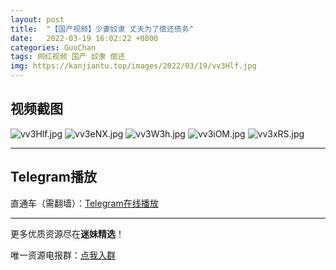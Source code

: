 ```yaml
---
layout: post
title:  "【国产视频】少妻奴隶 丈夫为了偿还债务"
date:   2022-03-19 16:02:22 +0800
categories: GuoChan
tags: 网红视频 国产 奴隶 偿还
img: https://kanjiantu.top/images/2022/03/19/vv3Hlf.jpg
---
```



## 视频截图

![vv3Hlf.jpg](https://kanjiantu.top/images/2022/03/19/vv3Hlf.jpg)
![vv3eNX.jpg](https://kanjiantu.top/images/2022/03/19/vv3eNX.jpg)
![vv3W3h.jpg](https://kanjiantu.top/images/2022/03/19/vv3W3h.jpg)
![vv3iOM.jpg](https://kanjiantu.top/images/2022/03/19/vv3iOM.jpg)
![vv3xRS.jpg](https://kanjiantu.top/images/2022/03/19/vv3xRS.jpg)

* * *
## Telegram播放

直通车（需翻墙）：[Telegram在线播放](https://t.me/mimeijingxuan/154)

* * *
更多优质资源尽在**迷妹精选**！

唯一资源电报群：[点我入群](https://t.me/mimeijingxuan)


